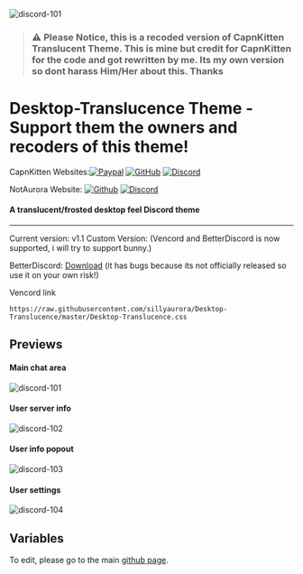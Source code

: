 ![discord-101](https://i.ibb.co/gJg5Mqh/Capture.png)
> ### ⚠️ Please Notice, this is a recoded version of CapnKitten Translucent Theme. This is mine but credit for CapnKitten for the code and got rewritten by me. Its my own version so dont harass Him/Her about this. Thanks

# Desktop-Translucence Theme - Support them the owners and recoders of this theme!
CapnKitten Websites:[![Paypal][paypal-logo]][paypal-url] [![GitHub][github-logo]][github-url] [![Discord][discord-logo]][discord-url]

NotAurora Website: [![Github][github-logo]][github-url-2] [![Discord][discord-logo]][discord-url-2]


#### A translucent/frosted desktop feel Discord theme
<hr>

Current version: v1.1 
Custom Version: (Vencord and BetterDiscord is now supported, i will try to support bunny.)

BetterDiscord: [Download](https://download1586.mediafire.com/sciniafe79bgimAnvP0I85Yt_sXR060ZGMVE4V24EgJXOyVAr_uVXdXFymUnMO-tyuoZkqm-lkZOnDPKhlyrB41N613n9cSxJgBlnc-otZpnW7PHW5zcqZx-zm9r3isiDysVTDXypfEHwfWKW1DRi-3532jDfmYSQme1EgML71lwRg/ap9fdeuquqf3qcr/Desktop-Translucent.theme.css) (it has bugs because its not officially released so use it on your own risk!)

Vencord link
```
https://raw.githubusercontent.com/sillyaurora/Desktop-Translucence/master/Desktop-Translucence.css
```
## Previews

#### Main chat area

![discord-101](https://i.ibb.co/gJg5Mqh/Capture.png)

#### User server info

![discord-102](https://i.ibb.co/LJZT8sS/User-Server-Info.png)

#### User info popout

![discord-103](https://i.ibb.co/Jqmrb9t/User-Info-Pop-Out.png)

#### User settings

![discord-104](https://i.ibb.co/mRXb2WC/Settings.png)

## Variables

To edit, please go to the main [github page](https://github.com/CapnKitten/Translucence).
 
[paypal-logo]: https://img.shields.io/static/v1?label=PayPal&message=Donate&style=flat&logo=paypal&color=blue
[paypal-url]: https://paypal.me/capnkitten

[github-logo]: https://img.shields.io/static/v1?label=GitHub&message=Sponsor&style=flat&logo=github&color=black
[github-logo-2]: https://i.ibb.co/HV6W5kY/i.png
[github-url]: https://github.com/sponsors/CapnKitten

[discord-logo]: https://img.shields.io/static/v1?label=Discord&message=Server&style=flat&logo=discord&color=blue
[discord-url]: https://discord.gg/jzJkA6Z

[github-url-2]: https://github.com/sillyaurora
[discord-url-2]: https://discord.gg/eBBRpUq3SU
